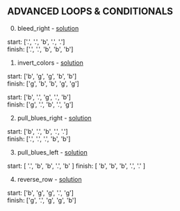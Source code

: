 ## ADVANCED LOOPS & CONDITIONALS

0. bleed_right - [solution](/challenges/solutions/bleed_right.js)

  start:  ['.', '.', 'b', '.', '.']  
  finish: ['.', '.', 'b', 'b', 'b']  

1. invert_colors - [solution](/challenges/solutions/invert_colors.js)

  start:  ['b', 'g', 'g', 'b', 'b']  
  finish: ['g', 'b', 'b', 'g', 'g']  

  start:  ['b', '.', 'g', '.', 'b']  
  finish: ['g', '.', 'b', '.', 'g']  

2. pull_blues_right - [solution](/challenges/solutions/pull_blues_right.js)

  start:  ['b', '.', 'b', '.', '.']  
  finish: ['.', '.', '.', 'b', 'b']  

3. pull_blues_left - [solution](/challenges/solutions/pull_blues_left.js)

  start:  [ '.', 'b', 'b', '.', 'b' ]
  finish: [ 'b', 'b', 'b', '.', '.' ]

4. reverse_row - [solution](/challenges/solutions/reverse_row.js)

  start:  ['b', 'g', 'g', '.', 'g']  
  finish: ['g', '.', 'g', 'g', 'b']  
